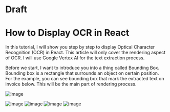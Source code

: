 # Draft
# How to Display OCR in React

In this tutorial, I will show you step by step to display Optical Character Recognition (OCR) in React. This article will only cover the rendering aspect of OCR. I will use Google Vertex AI for the text extraction process.

Before we start, I want to introduce you into a thing called Bounding Box. Bounding box is a rectangle that surrounds an object on certain position. For the example, you can see bounding box that mark the extracted text on invoice below. This will be the main part of rendering process.


![image](https://github.com/ranjabi/fikriranjabi.com/assets/71055612/7c434803-d5b9-40bb-856d-7f1556b70c16)


![image](https://github.com/ranjabi/fikriranjabi.com/assets/71055612/87f5f188-1d72-4890-af28-a8a2cc93dc9c)
![image](https://github.com/ranjabi/fikriranjabi.com/assets/71055612/82a3f669-77f0-4913-a829-da2397e772a8)
![image](https://github.com/ranjabi/fikriranjabi.com/assets/71055612/af296490-4349-41f6-b640-b47ed26a77a1)
![image](https://github.com/ranjabi/fikriranjabi.com/assets/71055612/37a35c37-a395-42a1-9e5e-1926f851788b)
